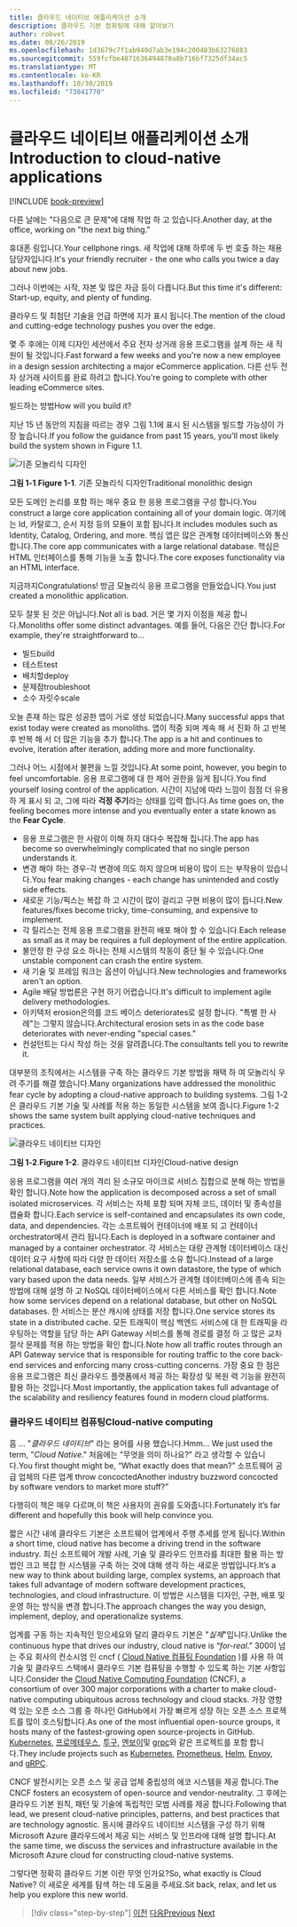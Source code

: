 ```yaml
---
title: 클라우드 네이티브 애플리케이션 소개
description: 클라우드 기본 컴퓨팅에 대해 알아보기
author: robvet
ms.date: 08/26/2019
ms.openlocfilehash: 1d3679c7f1ab940d7ab3e194c200483b63276883
ms.sourcegitcommit: 559fcfbe4871636494870a8b716bf7325df34ac5
ms.translationtype: MT
ms.contentlocale: ko-KR
ms.lasthandoff: 10/30/2019
ms.locfileid: "73841770"
---
```

# <a name="introduction-to-cloud-native-applications"></a><span data-ttu-id="03cb0-103">클라우드 네이티브 애플리케이션 소개</span><span class="sxs-lookup"><span data-stu-id="03cb0-103">Introduction to cloud-native applications</span></span>

[!INCLUDE [book-preview](../../../includes/book-preview.md)]

<span data-ttu-id="03cb0-104">다른 날에는 "다음으로 큰 문제"에 대해 작업 하 고 있습니다.</span><span class="sxs-lookup"><span data-stu-id="03cb0-104">Another day, at the office, working on "the next big thing."</span></span>

<span data-ttu-id="03cb0-105">휴대폰 링입니다.</span><span class="sxs-lookup"><span data-stu-id="03cb0-105">Your cellphone rings.</span></span> <span data-ttu-id="03cb0-106">새 작업에 대해 하루에 두 번 호출 하는 채용 담당자입니다.</span><span class="sxs-lookup"><span data-stu-id="03cb0-106">It's your friendly recruiter - the one who calls you twice a day about new jobs.</span></span>

<span data-ttu-id="03cb0-107">그러나 이번에는 시작, 자본 및 많은 자금 등이 다릅니다.</span><span class="sxs-lookup"><span data-stu-id="03cb0-107">But this time it's different: Start-up, equity, and plenty of funding.</span></span>

<span data-ttu-id="03cb0-108">클라우드 및 최첨단 기술을 언급 하면에 지가 표시 됩니다.</span><span class="sxs-lookup"><span data-stu-id="03cb0-108">The mention of the cloud and cutting-edge technology pushes you over the edge.</span></span>

<span data-ttu-id="03cb0-109">몇 주 후에는 이제 디자인 세션에서 주요 전자 상거래 응용 프로그램을 설계 하는 새 직원이 될 것입니다.</span><span class="sxs-lookup"><span data-stu-id="03cb0-109">Fast forward a few weeks and you're now a new employee in a design session architecting a major eCommerce application.</span></span> <span data-ttu-id="03cb0-110">다른 선두 전자 상거래 사이트를 완료 하려고 합니다.</span><span class="sxs-lookup"><span data-stu-id="03cb0-110">You're going to complete with other leading eCommerce sites.</span></span>

<span data-ttu-id="03cb0-111">빌드하는 방법</span><span class="sxs-lookup"><span data-stu-id="03cb0-111">How will you build it?</span></span>

<span data-ttu-id="03cb0-112">지난 15 년 동안의 지침을 따르는 경우 그림 1.1에 표시 된 시스템을 빌드할 가능성이 가장 높습니다.</span><span class="sxs-lookup"><span data-stu-id="03cb0-112">If you follow the guidance from past 15 years, you'll most likely build the system shown in Figure 1.1.</span></span>

![기존 모놀리식 디자인](./media/monolithic-design.png)

<span data-ttu-id="03cb0-114">**그림 1-1**.</span><span class="sxs-lookup"><span data-stu-id="03cb0-114">**Figure 1-1**.</span></span> <span data-ttu-id="03cb0-115">기존 모놀리식 디자인</span><span class="sxs-lookup"><span data-stu-id="03cb0-115">Traditional monolithic design</span></span>

<span data-ttu-id="03cb0-116">모든 도메인 논리를 포함 하는 매우 중요 한 응용 프로그램을 구성 합니다.</span><span class="sxs-lookup"><span data-stu-id="03cb0-116">You construct a large core application containing all of your domain logic.</span></span> <span data-ttu-id="03cb0-117">여기에는 Id, 카탈로그, 순서 지정 등의 모듈이 포함 됩니다.</span><span class="sxs-lookup"><span data-stu-id="03cb0-117">It includes modules such as Identity, Catalog, Ordering, and more.</span></span> <span data-ttu-id="03cb0-118">핵심 앱은 많은 관계형 데이터베이스와 통신 합니다.</span><span class="sxs-lookup"><span data-stu-id="03cb0-118">The core app communicates with a large relational database.</span></span> <span data-ttu-id="03cb0-119">핵심은 HTML 인터페이스를 통해 기능을 노출 합니다.</span><span class="sxs-lookup"><span data-stu-id="03cb0-119">The core exposes functionality via an HTML interface.</span></span>

<span data-ttu-id="03cb0-120">지금까지</span><span class="sxs-lookup"><span data-stu-id="03cb0-120">Congratulations!</span></span>  <span data-ttu-id="03cb0-121">방금 모놀리식 응용 프로그램을 만들었습니다.</span><span class="sxs-lookup"><span data-stu-id="03cb0-121">You just created a monolithic application.</span></span>

<span data-ttu-id="03cb0-122">모두 잘못 된 것은 아닙니다.</span><span class="sxs-lookup"><span data-stu-id="03cb0-122">Not all is bad.</span></span> <span data-ttu-id="03cb0-123">거은 몇 가지 이점을 제공 합니다.</span><span class="sxs-lookup"><span data-stu-id="03cb0-123">Monoliths offer some distinct advantages.</span></span> <span data-ttu-id="03cb0-124">예를 들어, 다음은 간단 합니다.</span><span class="sxs-lookup"><span data-stu-id="03cb0-124">For example, they're straightforward to...</span></span>

- <span data-ttu-id="03cb0-125">빌드</span><span class="sxs-lookup"><span data-stu-id="03cb0-125">build</span></span>
- <span data-ttu-id="03cb0-126">테스트</span><span class="sxs-lookup"><span data-stu-id="03cb0-126">test</span></span>
- <span data-ttu-id="03cb0-127">배치할</span><span class="sxs-lookup"><span data-stu-id="03cb0-127">deploy</span></span>
- <span data-ttu-id="03cb0-128">문제점</span><span class="sxs-lookup"><span data-stu-id="03cb0-128">troubleshoot</span></span>
- <span data-ttu-id="03cb0-129">소수 자릿수</span><span class="sxs-lookup"><span data-stu-id="03cb0-129">scale</span></span>

<span data-ttu-id="03cb0-130">오늘 존재 하는 많은 성공한 앱이 거로 생성 되었습니다.</span><span class="sxs-lookup"><span data-stu-id="03cb0-130">Many successful apps that exist today were created as monoliths.</span></span> <span data-ttu-id="03cb0-131">앱이 적중 되며 계속 해 서 진화 하 고 반복 후 반복 해 서 더 많은 기능을 추가 합니다.</span><span class="sxs-lookup"><span data-stu-id="03cb0-131">The app is a hit and continues to evolve, iteration after iteration, adding more and more functionality.</span></span>

<span data-ttu-id="03cb0-132">그러나 어느 시점에서 불편을 느낄 것입니다.</span><span class="sxs-lookup"><span data-stu-id="03cb0-132">At some point, however, you begin to feel uncomfortable.</span></span> <span data-ttu-id="03cb0-133">응용 프로그램에 대 한 제어 권한을 잃게 됩니다.</span><span class="sxs-lookup"><span data-stu-id="03cb0-133">You find yourself losing control of the application.</span></span> <span data-ttu-id="03cb0-134">시간이 지남에 따라 느낌이 점점 더 유용 하 게 표시 되 고, 그에 따라 **걱정 주기**라는 상태를 입력 합니다.</span><span class="sxs-lookup"><span data-stu-id="03cb0-134">As time goes on, the feeling becomes more intense and you eventually enter a state known as the **Fear Cycle**.</span></span>

- <span data-ttu-id="03cb0-135">응용 프로그램은 한 사람이 이해 하지 대다수 복잡해 집니다.</span><span class="sxs-lookup"><span data-stu-id="03cb0-135">The app has become so overwhelmingly complicated that no single person understands it.</span></span>
- <span data-ttu-id="03cb0-136">변경 해야 하는 경우-각 변경에 의도 하지 않으며 비용이 많이 드는 부작용이 있습니다.</span><span class="sxs-lookup"><span data-stu-id="03cb0-136">You fear making changes - each change has unintended and costly side effects.</span></span>
- <span data-ttu-id="03cb0-137">새로운 기능/픽스는 복잡 하 고 시간이 많이 걸리고 구현 비용이 많이 듭니다.</span><span class="sxs-lookup"><span data-stu-id="03cb0-137">New features/fixes become tricky, time-consuming, and expensive to implement.</span></span>
- <span data-ttu-id="03cb0-138">각 릴리스는 전체 응용 프로그램을 완전히 배포 해야 할 수 있습니다.</span><span class="sxs-lookup"><span data-stu-id="03cb0-138">Each release as small as it may be requires a full deployment of the entire application.</span></span>
- <span data-ttu-id="03cb0-139">불안정 한 구성 요소 하나는 전체 시스템의 작동이 중단 될 수 있습니다.</span><span class="sxs-lookup"><span data-stu-id="03cb0-139">One unstable component can crash the entire system.</span></span>
- <span data-ttu-id="03cb0-140">새 기술 및 프레임 워크는 옵션이 아닙니다.</span><span class="sxs-lookup"><span data-stu-id="03cb0-140">New technologies and frameworks aren't an option.</span></span>
- <span data-ttu-id="03cb0-141">Agile 배달 방법론은 구현 하기 어렵습니다.</span><span class="sxs-lookup"><span data-stu-id="03cb0-141">It's difficult to implement agile delivery methodologies.</span></span>
- <span data-ttu-id="03cb0-142">아키텍처 erosion은의를 코드 베이스 deteriorates로 설정 합니다. "특별 한 사례"는 그렇지 않습니다.</span><span class="sxs-lookup"><span data-stu-id="03cb0-142">Architectural erosion sets in as the code base deteriorates with never-ending "special cases."</span></span>
- <span data-ttu-id="03cb0-143">컨설턴트는 다시 작성 하는 것을 알려줍니다.</span><span class="sxs-lookup"><span data-stu-id="03cb0-143">The consultants tell you to rewrite it.</span></span>

<span data-ttu-id="03cb0-144">대부분의 조직에서는 시스템을 구축 하는 클라우드 기본 방법을 채택 하 여 모놀리식 우려 주기를 해결 했습니다.</span><span class="sxs-lookup"><span data-stu-id="03cb0-144">Many organizations have addressed the monolithic fear cycle by adopting a cloud-native approach to building systems.</span></span> <span data-ttu-id="03cb0-145">그림 1-2은 클라우드 기본 기술 및 사례를 적용 하는 동일한 시스템을 보여 줍니다.</span><span class="sxs-lookup"><span data-stu-id="03cb0-145">Figure 1-2 shows the same system built applying cloud-native techniques and practices.</span></span>

![클라우드 네이티브 디자인](./media/cloud-native-design.png)

<span data-ttu-id="03cb0-147">**그림 1-2**.</span><span class="sxs-lookup"><span data-stu-id="03cb0-147">**Figure 1-2**.</span></span> <span data-ttu-id="03cb0-148">클라우드 네이티브 디자인</span><span class="sxs-lookup"><span data-stu-id="03cb0-148">Cloud-native design</span></span>

<span data-ttu-id="03cb0-149">응용 프로그램을 여러 개의 격리 된 소규모 마이크로 서비스 집합으로 분해 하는 방법을 확인 합니다.</span><span class="sxs-lookup"><span data-stu-id="03cb0-149">Note how the application is decomposed across a set of small isolated microservices.</span></span> <span data-ttu-id="03cb0-150">각 서비스는 자체 포함 되며 자체 코드, 데이터 및 종속성을 캡슐화 합니다.</span><span class="sxs-lookup"><span data-stu-id="03cb0-150">Each service is self-contained and encapsulates its own code, data, and dependencies.</span></span> <span data-ttu-id="03cb0-151">각는 소프트웨어 컨테이너에 배포 되 고 컨테이너 orchestrator에서 관리 됩니다.</span><span class="sxs-lookup"><span data-stu-id="03cb0-151">Each is deployed in a software container and managed by a container orchestrator.</span></span> <span data-ttu-id="03cb0-152">각 서비스는 대량 관계형 데이터베이스 대신 데이터 요구 사항에 따라 다양 한 데이터 저장소를 소유 합니다.</span><span class="sxs-lookup"><span data-stu-id="03cb0-152">Instead of a large relational database, each service owns it own datastore, the type of which vary based upon the data needs.</span></span> <span data-ttu-id="03cb0-153">일부 서비스가 관계형 데이터베이스에 종속 되는 방법에 대해 설명 하 고 NoSQL 데이터베이스에서 다른 서비스를 확인 합니다.</span><span class="sxs-lookup"><span data-stu-id="03cb0-153">Note how some services depend on a relational database, but other on NoSQL databases.</span></span> <span data-ttu-id="03cb0-154">한 서비스는 분산 캐시에 상태를 저장 합니다.</span><span class="sxs-lookup"><span data-stu-id="03cb0-154">One service stores its state in a distributed cache.</span></span> <span data-ttu-id="03cb0-155">모든 트래픽이 핵심 백엔드 서비스에 대 한 트래픽을 라우팅하는 역할을 담당 하는 API Gateway 서비스를 통해 경로를 결정 하 고 많은 교차 절삭 문제를 적용 하는 방법을 확인 합니다.</span><span class="sxs-lookup"><span data-stu-id="03cb0-155">Note how all traffic routes through an API Gateway service that is responsible for routing traffic to the core back-end services  and enforcing many cross-cutting concerns.</span></span> <span data-ttu-id="03cb0-156">가장 중요 한 점은 응용 프로그램은 최신 클라우드 플랫폼에서 제공 하는 확장성 및 복원 력 기능을 완전히 활용 하는 것입니다.</span><span class="sxs-lookup"><span data-stu-id="03cb0-156">Most importantly, the application takes full advantage of the scalability and resiliency features found in modern cloud platforms.</span></span>

### <a name="cloud-native-computing"></a><span data-ttu-id="03cb0-157">클라우드 네이티브 컴퓨팅</span><span class="sxs-lookup"><span data-stu-id="03cb0-157">Cloud-native computing</span></span>

<span data-ttu-id="03cb0-158">흠 ... "*클라우드 네이티브*" 라는 용어를 사용 했습니다.</span><span class="sxs-lookup"><span data-stu-id="03cb0-158">Hmm... We just used the term, "*Cloud Native*."</span></span> <span data-ttu-id="03cb0-159">처음에는 "무엇을 의미 하나요?" 라고 생각할 수 있습니다.</span><span class="sxs-lookup"><span data-stu-id="03cb0-159">You first thought might be, “What exactly does that mean?”</span></span> <span data-ttu-id="03cb0-160">소프트웨어 공급 업체의 다른 업계 throw concocted</span><span class="sxs-lookup"><span data-stu-id="03cb0-160">Another industry buzzword concocted by software vendors to market more stuff?”</span></span>

<span data-ttu-id="03cb0-161">다행히이 책은 매우 다르며,이 책은 사용자의 권유를 도와줍니다.</span><span class="sxs-lookup"><span data-stu-id="03cb0-161">Fortunately it’s far different and hopefully this book will help convince you.</span></span>

<span data-ttu-id="03cb0-162">짧은 시간 내에 클라우드 기본은 소프트웨어 업계에서 주행 추세를 얻게 됩니다.</span><span class="sxs-lookup"><span data-stu-id="03cb0-162">Within a short time, cloud native has become a driving trend in the software industry.</span></span> <span data-ttu-id="03cb0-163">최신 소프트웨어 개발 사례, 기술 및 클라우드 인프라를 최대한 활용 하는 방법인 크고 복잡 한 시스템을 구축 하는 것에 대해 생각 하는 새로운 방법입니다.</span><span class="sxs-lookup"><span data-stu-id="03cb0-163">It’s a new way to think about building large, complex systems, an approach that takes full advantage of modern software development practices, technologies, and cloud infrastructure.</span></span> <span data-ttu-id="03cb0-164">이 방법은 시스템을 디자인, 구현, 배포 및 운영 하는 방식을 변경 합니다.</span><span class="sxs-lookup"><span data-stu-id="03cb0-164">The approach changes the way you design, implement, deploy, and operationalize systems.</span></span>

<span data-ttu-id="03cb0-165">업계를 구동 하는 지속적인 믿으세요와 달리 클라우드 기본은 "*실제*"입니다.</span><span class="sxs-lookup"><span data-stu-id="03cb0-165">Unlike the continuous hype that drives our industry, cloud native is “*for-real*.”</span></span> <span data-ttu-id="03cb0-166">300이 넘는 주요 회사의 컨소시엄 인 cncf ( [Cloud Native 컴퓨팅 Foundation](https://www.cncf.io/) )를 사용 하 여 기술 및 클라우드 스택에서 클라우드 기본 컴퓨팅을 수행할 수 있도록 하는 기본 사항입니다.</span><span class="sxs-lookup"><span data-stu-id="03cb0-166">Consider the [Cloud Native Computing Foundation](https://www.cncf.io/) (CNCF), a consortium of over 300 major corporations with a charter to make cloud-native computing ubiquitous across technology and cloud stacks.</span></span> <span data-ttu-id="03cb0-167">가장 영향력 있는 오픈 소스 그룹 중 하나인 GitHub에서 가장 빠르게 성장 하는 오픈 소스 프로젝트를 많이 호스팅합니다.</span><span class="sxs-lookup"><span data-stu-id="03cb0-167">As one of the most influential open-source groups, it hosts many of the fastest-growing open source-projects in GitHub.</span></span> <span data-ttu-id="03cb0-168">[Kubernetes](https://kubernetes.io/), [프로메테우스](https://prometheus.io/), [투구](https://helm.sh/), [엔보이](https://www.envoyproxy.io/)및 [grpc](https://grpc.io/)와 같은 프로젝트를 포함 합니다.</span><span class="sxs-lookup"><span data-stu-id="03cb0-168">They include projects such as [Kubernetes](https://kubernetes.io/), [Prometheus](https://prometheus.io/), [Helm](https://helm.sh/), [Envoy](https://www.envoyproxy.io/), and [gRPC](https://grpc.io/).</span></span>

<span data-ttu-id="03cb0-169">CNCF 발전시키는 오픈 소스 및 공급 업체 중립성의 에코 시스템을 제공 합니다.</span><span class="sxs-lookup"><span data-stu-id="03cb0-169">The CNCF fosters an ecosystem of open-source and vendor-neutrality.</span></span> <span data-ttu-id="03cb0-170">그 후에는 클라우드 기본 원칙, 패턴 및 기술에 독립적인 모범 사례를 제공 합니다.</span><span class="sxs-lookup"><span data-stu-id="03cb0-170">Following that lead, we present cloud-native principles, patterns, and best practices that are technology agnostic.</span></span> <span data-ttu-id="03cb0-171">동시에 클라우드 네이티브 시스템을 구성 하기 위해 Microsoft Azure 클라우드에서 제공 되는 서비스 및 인프라에 대해 설명 합니다.</span><span class="sxs-lookup"><span data-stu-id="03cb0-171">At the same time, we discuss the services and infrastructure available in the Microsoft Azure cloud for constructing cloud-native systems.</span></span>

<span data-ttu-id="03cb0-172">그렇다면 정확히 클라우드 기본 이란 무엇 인가요?</span><span class="sxs-lookup"><span data-stu-id="03cb0-172">So, what exactly is Cloud Native?</span></span> <span data-ttu-id="03cb0-173">이 새로운 세계를 탐색 하는 데 도움을 주세요.</span><span class="sxs-lookup"><span data-stu-id="03cb0-173">Sit back, relax, and let us help you explore this new world.</span></span>

>[!div class="step-by-step"]
><span data-ttu-id="03cb0-174">[이전](index.md)
>[다음](definition.md)</span><span class="sxs-lookup"><span data-stu-id="03cb0-174">[Previous](index.md)
[Next](definition.md)</span></span>
